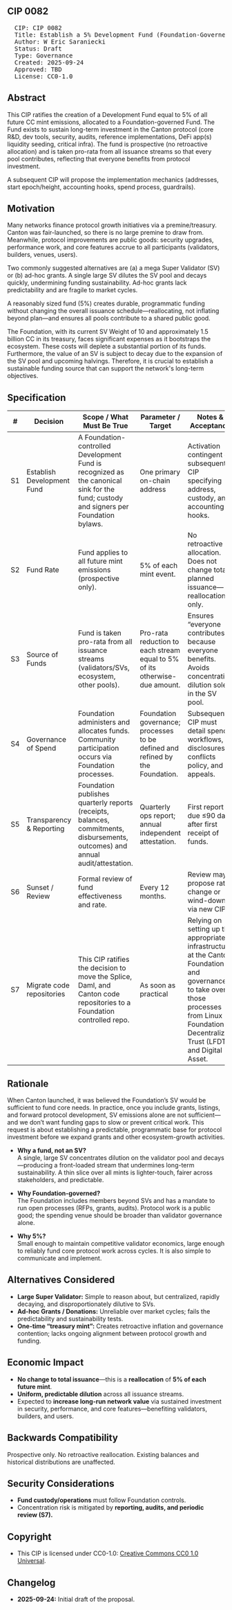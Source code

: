 ## CIP 0082

<pre>
  CIP: CIP 0082
  Title: Establish a 5% Development Fund (Foundation-Governed)
  Author: W Eric Saraniecki
  Status: Draft
  Type: Governance
  Created: 2025-09-24
  Approved: TBD
  License: CC0-1.0
</pre>


## Abstract

This CIP ratifies the creation of a Development Fund equal to 5% of all future CC mint emissions, allocated to a Foundation-governed Fund. The Fund exists to sustain long-term investment in the Canton protocol (core R&D, dev tools, security, audits, reference implementations, DeFi app(s) liquidity seeding, critical infra). The fund is prospective (no retroactive allocation) and is taken pro-rata from all issuance streams so that every pool contributes, reflecting that everyone benefits from protocol investment.

A subsequent CIP will propose the implementation mechanics (addresses, start epoch/height, accounting hooks, spend process, guardrails).

## Motivation

Many networks finance protocol growth initiatives via a premine/treasury. Canton was fair-launched, so there is no large premine to draw from. Meanwhile, protocol improvements are public goods: security upgrades, performance work, and core features accrue to all participants (validators, builders, venues, users).

Two commonly suggested alternatives are (a) a mega Super Validator (SV) or (b) ad-hoc grants. A single large SV dilutes the SV pool and decays quickly, undermining funding sustainability. Ad-hoc grants lack predictability and are fragile to market cycles.

A reasonably sized fund (5%) creates durable, programmatic funding without changing the overall issuance schedule—reallocating, not inflating beyond plan—and ensures all pools contribute to a shared public good.

The Foundation, with its current SV Weight of 10 and approximately 1.5 billion CC in its treasury, faces significant expenses as it bootstraps the ecosystem. These costs will deplete a substantial portion of its funds. Furthermore, the value of an SV is subject to decay due to the expansion of the SV pool and upcoming halvings. Therefore, it is crucial to establish a sustainable funding source that can support the network's long-term objectives.

## Specification

| #   | Decision                   | Scope / What Must Be True                                                                 | Parameter / Target                                                                                         | Notes & Acceptance                                                                                       |
|-----|----------------------------|--------------------------------------------------------------------------------------------|------------------------------------------------------------------------------------------------------------|----------------------------------------------------------------------------------------------------------|
| S1  | Establish Development Fund | A Foundation-controlled Development Fund is recognized as the canonical sink for the fund; custody and signers per Foundation bylaws. | One primary on-chain address                                                                               | Activation contingent on subsequent CIP specifying address, custody, and accounting hooks.                |
| S2  | Fund Rate                  | Fund applies to all future mint emissions (prospective only).                               | 5% of each mint event.                                                                                     | No retroactive allocation. Does not change total planned issuance—reallocation only.                      |
| S3  | Source of Funds            | Fund is taken pro-rata from all issuance streams (validators/SVs, ecosystem, other pools).  | Pro-rata reduction to each stream equal to 5% of its otherwise-due amount.                                 | Ensures “everyone contributes” because everyone benefits. Avoids concentrating dilution solely in the SV pool. |
| S4  | Governance of Spend        | Foundation administers and allocates funds. Community participation occurs via Foundation processes. | Foundation governance; processes to be defined and refined by the Foundation.                              | Subsequent CIP must detail spend workflows, disclosures, conflicts policy, and appeals.                   |
| S5  | Transparency & Reporting   | Foundation publishes quarterly reports (receipts, balances, commitments, disbursements, outcomes) and annual audit/attestation. | Quarterly ops report; annual independent attestation.                                                      | First report due ≤90 days after first receipt of funds.                                                   |
| S6  | Sunset / Review            | Formal review of fund effectiveness and rate.                                               | Every 12 months.                                                                                           | Review may propose rate change or wind-down via new CIP.                                                  |
| S7  | Migrate code repositories  | This CIP ratifies the decision to move the Splice, Daml, and Canton code repositories to a Foundation controlled repo. | As soon as practical                                                                                       | Relying on setting up the appropriate infrastructure at the Canton Foundation and governance to take over those processes from Linux Foundation Decentralized Trust (LFDT) and Digital Asset. |


## Rationale

When Canton launched, it was believed the Foundation’s SV would be sufficient to fund core needs. In practice, once you include grants, listings, and forward protocol development, SV emissions alone are not sufficient—and we don’t want funding gaps to slow or prevent critical work. This request is about establishing a predictable, programmatic base for protocol investment before we expand grants and other ecosystem-growth activities.

* **Why a fund, not an SV?**  
A single, large SV concentrates dilution on the validator pool and decays—producing a front-loaded stream that undermines long-term sustainability. A thin slice over all mints is lighter-touch, fairer across stakeholders, and predictable.

* **Why Foundation-governed?**  
The Foundation includes members beyond SVs and has a mandate to run open processes (RFPs, grants, audits). Protocol work is a public good; the spending venue should be broader than validator governance alone.

* **Why 5%?**  
Small enough to maintain competitive validator economics, large enough to reliably fund core protocol work across cycles. It is also simple to communicate and implement.

## Alternatives Considered

* **Large Super Validator:** Simple to reason about, but centralized, rapidly decaying, and disproportionately dilutive to SVs.  
* **Ad-hoc Grants / Donations:** Unreliable over market cycles; fails the predictability and sustainability tests.  
* **One-time “treasury mint”:** Creates retroactive inflation and governance contention; lacks ongoing alignment between protocol growth and funding.  

## Economic Impact

* **No change to total issuance**—this is a **reallocation** of **5% of each future mint**.  
* **Uniform, predictable dilution** across all issuance streams.  
* Expected to **increase long-run network value** via sustained investment in security, performance, and core features—benefiting validators, builders, and users.  

## Backwards Compatibility

Prospective only. No retroactive reallocation. Existing balances and historical distributions are unaffected.

## Security Considerations

* **Fund custody/operations** must follow Foundation controls.  
* Concentration risk is mitigated by **reporting, audits, and periodic review (S7).**

## Copyright

* This CIP is licensed under CC0-1.0: [Creative Commons CC0 1.0 Universal](https://creativecommons.org/publicdomain/zero/1.0/).


## Changelog

* **2025-09-24:** Initial draft of the proposal.

